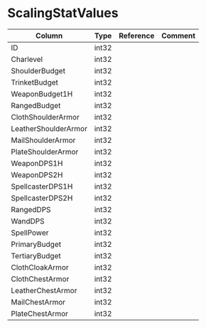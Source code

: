 # ScalingStatValues

| Column | Type | Reference | Comment |
|--------|------|-----------|---------|
|ID|int32|||
|Charlevel|int32|||
|ShoulderBudget|int32|||
|TrinketBudget|int32|||
|WeaponBudget1H|int32|||
|RangedBudget|int32|||
|ClothShoulderArmor|int32|||
|LeatherShoulderArmor|int32|||
|MailShoulderArmor|int32|||
|PlateShoulderArmor|int32|||
|WeaponDPS1H|int32|||
|WeaponDPS2H|int32|||
|SpellcasterDPS1H|int32|||
|SpellcasterDPS2H|int32|||
|RangedDPS|int32|||
|WandDPS|int32|||
|SpellPower|int32|||
|PrimaryBudget|int32|||
|TertiaryBudget|int32|||
|ClothCloakArmor|int32|||
|ClothChestArmor|int32|||
|LeatherChestArmor|int32|||
|MailChestArmor|int32|||
|PlateChestArmor|int32|||
